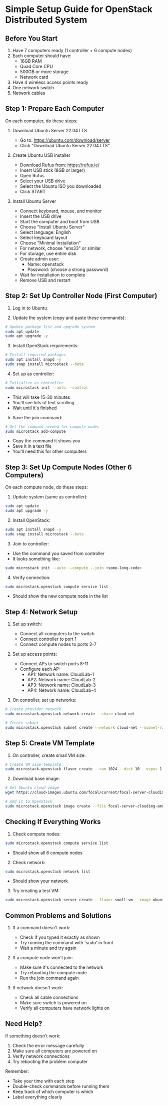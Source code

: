 # Simple Setup Guide for OpenStack Distributed System

## Before You Start
1. Have 7 computers ready (1 controller + 6 compute nodes)
2. Each computer should have:
   - 16GB RAM
   - Quad Core CPU
   - 500GB or more storage
   - Network card
3. Have 4 wireless access points ready
4. One network switch
5. Network cables

## Step 1: Prepare Each Computer
On each computer, do these steps:

1. Download Ubuntu Server 22.04 LTS
   - Go to: https://ubuntu.com/download/server
   - Click "Download Ubuntu Server 22.04 LTS"

2. Create Ubuntu USB installer
   - Download Rufus from: https://rufus.ie/
   - Insert USB stick (8GB or larger)
   - Open Rufus
   - Select your USB drive
   - Select the Ubuntu ISO you downloaded
   - Click START

3. Install Ubuntu Server
   - Connect keyboard, mouse, and monitor
   - Insert the USB drive
   - Start the computer and boot from USB
   - Choose "Install Ubuntu Server"
   - Select language: English
   - Select keyboard layout
   - Choose "Minimal Installation"
   - For network, choose "ens33" or similar
   - For storage, use entire disk
   - Create admin user:
     - Name: openstack
     - Password: (choose a strong password)
   - Wait for installation to complete
   - Remove USB and restart

## Step 2: Set Up Controller Node (First Computer)

1. Log in to Ubuntu

2. Update the system (copy and paste these commands):
```bash
# Update package list and upgrade system
sudo apt update
sudo apt upgrade -y
```

3. Install OpenStack requirements:
```bash
# Install required packages
sudo apt install snapd -y
sudo snap install microstack --beta
```

4. Set up as controller:
```bash
# Initialize as controller
sudo microstack init --auto --control
```
- This will take 15-30 minutes
- You'll see lots of text scrolling
- Wait until it's finished

5. Save the join command:
```bash
# Get the command needed for compute nodes
sudo microstack add-compute
```
- Copy the command it shows you
- Save it in a text file
- You'll need this for other computers

## Step 3: Set Up Compute Nodes (Other 6 Computers)

On each compute node, do these steps:

1. Update system (same as controller):
```bash
sudo apt update
sudo apt upgrade -y
```

2. Install OpenStack:
```bash
sudo apt install snapd -y
sudo snap install microstack --beta
```

3. Join to controller:
- Use the command you saved from controller
- It looks something like:
```bash
sudo microstack init --auto --compute --join <some-long-code>
```

4. Verify connection:
```bash
sudo microstack.openstack compute service list
```
- Should show the new compute node in the list

## Step 4: Network Setup

1. Set up switch:
   - Connect all computers to the switch
   - Connect controller to port 1
   - Connect compute nodes to ports 2-7

2. Set up access points:
   - Connect APs to switch ports 8-11
   - Configure each AP:
     - AP1: Network name: CloudLab-1
     - AP2: Network name: CloudLab-2
     - AP3: Network name: CloudLab-3
     - AP4: Network name: CloudLab-4

3. On controller, set up networks:
```bash
# Create provider network
sudo microstack.openstack network create --share cloud-net

# Create subnet
sudo microstack.openstack subnet create --network cloud-net --subnet-range 192.168.1.0/23 cloud-subnet
```

## Step 5: Create VM Template

1. On controller, create small VM size:
```bash
# Create VM size template
sudo microstack.openstack flavor create --ram 1024 --disk 10 --vcpus 1 small-vm
```

2. Download base image:
```bash
# Get Ubuntu cloud image
wget https://cloud-images.ubuntu.com/focal/current/focal-server-cloudimg-amd64.img

# Add it to OpenStack
sudo microstack.openstack image create --file focal-server-cloudimg-amd64.img --disk-format qcow2 ubuntu-20.04
```

## Checking If Everything Works

1. Check compute nodes:
```bash
sudo microstack.openstack compute service list
```
- Should show all 6 compute nodes

2. Check network:
```bash
sudo microstack.openstack network list
```
- Should show your network

3. Try creating a test VM:
```bash
sudo microstack.openstack server create --flavor small-vm --image ubuntu-20.04 --network cloud-net test-vm
```

## Common Problems and Solutions

1. If a command doesn't work:
   - Check if you typed it exactly as shown
   - Try running the command with 'sudo' in front
   - Wait a minute and try again

2. If a compute node won't join:
   - Make sure it's connected to the network
   - Try rebooting the compute node
   - Run the join command again

3. If network doesn't work:
   - Check all cable connections
   - Make sure switch is powered on
   - Verify all computers have network lights on

## Need Help?
If something doesn't work:
1. Check the error message carefully
2. Make sure all computers are powered on
3. Verify network connections
4. Try rebooting the problem computer

Remember:
- Take your time with each step
- Double-check commands before running them
- Keep track of which computer is which
- Label everything clearly
